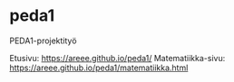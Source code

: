 # peda1
PEDA1-projektityö

Etusivu: https://areee.github.io/peda1/
Matematiikka-sivu: https://areee.github.io/peda1/matematiikka.html
